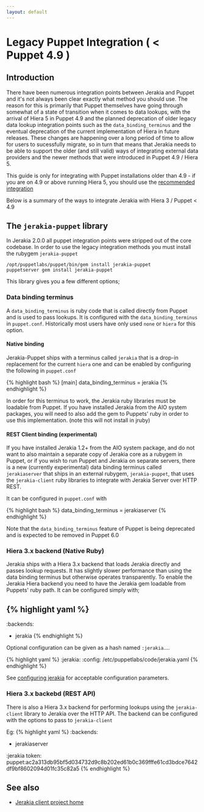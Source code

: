 ```yaml
---
layout: default
---
```



# Legacy Puppet Integration ( < Puppet 4.9 )

## Introduction

There have been numerous integration points between Jerakia and Puppet and it's not always been clear exactly what method you should use.  The reason for this is primarily that Puppet themselves have going through somewhat of a state of transition when it comes to data lookups, with the arrival of Hiera 5 in Puppet 4.9 and the planned deprecation of older legacy data lookup integration points such as the `data_binding_terminus` and the eventual deprecation of the current implementation of Hiera in future releases.  These changes are happening over a long period of time to allow for users to sucessfully migrate, so in turn that means that Jerakia needs to be able to support the older (and still valid) ways of integrating external data providers and the newer methods that were introduced in Puppet 4.9 / Hiera 5.

This guide is only for integrating with Puppet installations older than 4.9 - if you are on 4.9 or above running Hiera 5, you should use the [recommended integration](/integration/puppet)

Below is a summary of the ways to integrate Jerakia with Hiera 3 / Puppet < 4.9

## The `jerakia-puppet` library

In Jerakia 2.0.0 all puppet integration points were stripped out of the core codebase.  In order to use the legacy integration methods you must install the rubygem `jerakia-puppet`

```
/opt/puppetlabs/puppet/bin/gem install jerakia-puppet
puppetserver gem install jerakia-puppet
```

This library gives you a few different options;

### Data binding terminus

A `data_binding_terminus` is ruby code that is called directly from Puppet and is used to pass lookups.   It is configured with the `data_binding_terminus` in `puppet.conf`.  Historically most users have only used `none` or `hiera` for this option.

#### Native binding

Jerakia-Puppet ships with a terminus called `jerakia` that is a drop-in replacement for the current `hiera` one and can be enabled by configuring the following in `puppet.conf`

{% highlight bash %}
[main]
data_binding_terminus = jerakia
{% endhighlight %}

In order for this terminus to work, the Jerakia ruby libraries must be loadable from Puppet.  If you have installed Jerakia from the AIO system packages, you will need to also add the gem to Puppets' ruby in order to use this implementation.  (note this will not install in jruby)

#### REST Client binding (experimental)

If you have installed Jerakia 1.2+ from the AIO system package, and do not want to also maintain a separate copy of Jerakia core as a rubygem in Puppet, or if you wish to run Puppet and Jerakia on separate servers, there is a new (currently experimental) data binding terminus called `jerakiaserver` that ships in an external rubygem, `jerakia-puppet`, that uses the `jerakia-client` ruby libraries to integrate with Jerakia Server over HTTP REST.

It can be configured in `puppet.conf` with

{% highlight bash %}
data_binding_terminus = jerakiaserver
{% endhighlight %}

Note that the `data_binding_terminus` feature of Puppet is being deprecated and is expected to be removed in Puppet 6.0

### Hiera 3.x backend (Native Ruby)

Jerakia ships with a Hiera 3.x backend that loads Jerakia directly and passes lookup requests. It has slightly slower performance than using the data binding terminus but otherwise operates transparently.  To enable the Jerakia Hiera backend you need to have the Jerakia gem loadable from Puppets' ruby path.  It can be configured simply with;

{% highlight yaml %}
---
:backends:
  - jerakia
{% endhighlight %}

Optional configuration can be given as a hash named `:jerakia`....

{% highlight yaml %}
:jerakia:
  :config: /etc/puppetlabs/code/jerakia.yaml
{% endhighlight %}

See [configuring jerakia](/basics/configure) for acceptable configuration parameters.

### Hiera 3.x backebd (REST API)

There is also a Hiera 3.x backend for performing lookups using the `jerakia-client` library to Jerakia over the HTTP API.  The backend can be configured with the options to pass to `jerakia-client`

Eg:
{% highlight yaml %}
:backends:
  - jerakiaserver

:jerakia
  token: puppet:ac2a313db95bf5d034732d9c8b202ed61b0c369fffe61cd3bdce7642df9bf8602094d01fc35c82a5
{% endhighlight %}  


## See also
* [Jerakia client project home](https://github.com/jerakia/jerakia-client)

